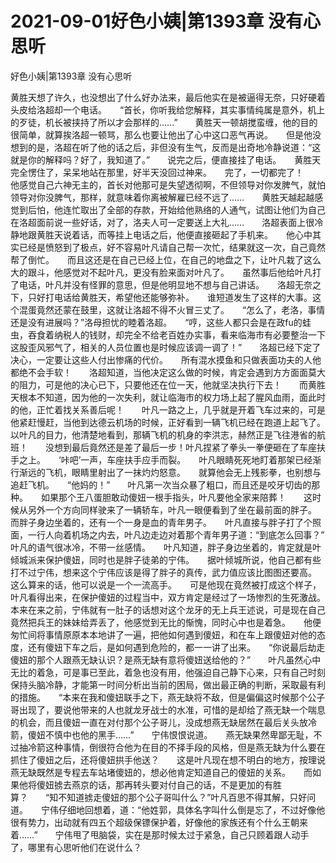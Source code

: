 # 2021-09-01好色小姨|第1393章 没有心思听



好色小姨|第1393章 没有心思听




黄胜天想了许久，也没想出了什么好办法来，最后他实在是被逼得无奈，只好硬着头皮给洛超却一个电话。　　“首长，你听我给您解释，其实事情纯属是意外，机上的歹徒，机长被挟持了所以才会那样的……”　　黄胜天一顿胡搅蛮缠，他的目的很简单，就算挨洛超一顿骂，那么也要让他出了心中这口恶气再说。　　但是他没想到的是，洛超在听了他的话之后，非但没有生气，反而是出奇地冷静说道：“这就是你的解释吗？好了，我知道了。”　　说完之后，便直接挂了电话。　　黄胜天完全愣住了，呆呆地站在那里，好半天没回过神来。　　完了，一切都完了！　　他感觉自己六神无主的，首长对他那可是失望透彻啊，不但领导对你发脾气，就怕领导对你没脾气，那样，就意味着你离被解雇已经不远了……　　黄胜天越起越感觉到后怕，他连忙取出了全部的存款，开始给他熟络的人通气，试图让他们为自己在洛超面前说一些好话，对了，洛夫人可一定要送上大礼……　　洛超表面上很冷静地跟黄胜天说着话，而等挂上电话之后，他便直接砸起了手机来。　　他心中其实已经是愤怒到了极点，好不容易叶凡请自己帮一次忙，结果就这一次，自己竟然帮了倒忙。　　而且这还是在自己已经上位，在自己的地盘之下，让叶凡栽了这么大的跟斗，他感觉对不起叶凡，更没有脸来面对叶凡了。　　虽然事后他给叶凡打了电话，叶凡并没有怪罪的意思，但是他明显地不想与自己讲话。　　洛超无奈之下，只好打电话给黄胜天，希望他还能够弥补。　　谁短道发生了这样的大事。这个混蛋竟然还蒙在鼓里，这就让洛超不得不火冒三丈了。　　“怎么了，老洛，事情还是没有进展吗？”洛母担忧的睦着洛超。　　“哼，这些人都只会是在政fu的蛙虫，吞食着纳税人的钱财，却完全不给老百姓办实事，看来临海市有必要整治一下这股歪风邪气了，相关的人员位置也是时候应该调一调了！”　　洛超已经下定了决心，一定要让这些人付出惨痛的代价。　　所有混水摸鱼和只做表面功夫的人他都绝不会手软！　　洛超知道，当他决定这么做的时候，肯定会遇到方方面面莫大的阻力，可是他的决心已下，只要他还在位一天，他就坚决执行下去！　　而黄胜天根本不知道，因为他的一次失利，就让临海市的权力场上起了腥风血雨，面此时的他，正忙着找关系善后呢！　　叶凡一路之上，几乎就是开着飞车过来的，可是他紧赶慢赶，当他到达德云机场的时候，正好看到一辆飞机已经在跑道上起飞了。　　以叶凡的目力，他清楚地看到，那辆飞机的机身的李洪志，赫然正是飞往港省的航班！　　没想到最后竟然还是差了最后一步！叶凡捏紧了拳头一拳便砸在了车座扶手之上。　　‘咔吧’一声，车座扶手应手而裂。　　叶凡眼睛死死地盯着那架已经渐行渐远的飞机，眼睛里射出了一抹灼灼怒意。　　就算他会无上残影拳，也别想与追赶飞机。　　“他妈的！”　　叶凡第一次当众暴了粗口，而且还是咬牙切齿的那种。　　如果那个王八蛋胆敢动傻妞一根手指头，叶凡要他全家来陪葬！　　这时候从另外一个方向同样驶来了一辆轿车，叶凡一眼便看到了坐在最前面的胖子。　　而胖子身边坐着的，还有一个一身是血的青年男子。　　叶凡直接与胖子打了个照面，一行人向着机场之内去，叶凡边走边对着那个青年男子道：“到底怎么回事？”　　叶凡的语气很冰冷，不带一丝感情。　　叶凡知道，胖子身边坐着的，肯定就是叶倾城派来保护傻妞，同时也是胖子徒弟的宁伟。　　据叶倾城所说，他自己都有些打不过宁伟，想来这个宁伟应该是得了胖子的真传，武力值应该比图图还要高。　　这么算来的话，他可以说是一个一流高手。　　可是他现在竟然被打成这个样子，叶凡看得出来，在保护傻妞的过程当中，双方肯定是经过了一场惨烈的生死激战。　　本来在来之前，宁伟就有一肚子的话想对这个龙牙的无上兵王述说，可是现在自己竟然把兵王的妹妹给弄丢了，他感觉到无比的惭愧，同时心中也是着急。　　他便匆忙间将事情原原本本地讲了一遍，把他如何遇到傻妞，和在车上跟傻妞对他的态度，还有傻妞下车之后，是如何遇到危险的，都一一讲了出来。　　“你说最后劫走傻妞的那个人跟燕无缺认识？是燕无缺有意将傻妞送给他的？”　　叶凡虽然心中无比的着急，可是事已至此，着急也没有用，他强迫自己静下心来，只有自己时刻保持头脑冷静，才能第一时间分析出当前的困局，做出最正确的判断，采取最有利的措施。　　“本来在我和傻妞联手之下，燕无缺将不敌，但是偏偏这时候那个公子哥出现了，要说他带来的人也就龙牙战士的水准，可惜的是却给了燕无缺一个喘息的机会，而且傻妞一直在对付那个公子哥儿，没成想燕无缺居然在最后关头放冷箭，傻妞不慎中也他的黑手……”　　宁伟恨恨说道。　　燕无缺果然卑鄙无耻，不过抽冷箭这种事情，倒很符合他为在目的不择手段的风格，但是燕无缺为什么要在抓住了傻妞之后，还将傻妞拱手他送？　　这是叶凡现在想不明白的地方，按理说燕无缺既然是专程去车站堵傻妞的，想必他肯定知道自己的傻妞的关系。　　而如果他将傻妞掳去燕京的话，那再转头要对付自己的话，不是更加的有胜算？　　“知不知道掳走傻妞的那个公子哥叫什么？”叶凡百思不得其解，只好问道。　　宁伟仔细地回想着，道：“他姓郭，具体名字叫什么倒是忘了，不过好像他很有势力，出动就有四五个超级保镖保护着，好像他的家族还有个什么王朝来着……”　　宁伟甩了甩脑袋，实在是那时候太过于紧急，自己只顾着跟人动手了，哪里有心思听他们在说什么？


